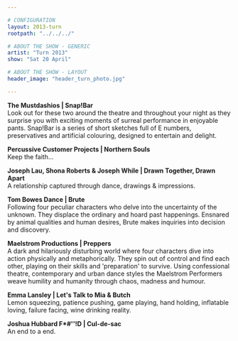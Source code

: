 ```yaml
---

# CONFIGURATION
layout: 2013-turn
rootpath: "../../../"

# ABOUT THE SHOW - GENERIC
artist: "Turn 2013"
show: "Sat 20 April"

# ABOUT THE SHOW - LAYOUT
header_image: "header_turn_photo.jpg"

---
```


**The Mustdashios	| Snap!Bar**    
Look out for these two around the theatre and throughout your night as they surprise you with exciting moments of surreal performance in enjoyable pants. Snap!Bar is a series of short sketches full of E numbers, preservatives and artificial colouring, designed to entertain and delight.    

**Percussive Customer Projects | Northern Souls**   
Keep the faith...    

**Joseph Lau, Shona Roberts & Joseph While | Drawn Together, Drawn Apart**    
A relationship captured through dance, drawings & impressions.     

**Tom Bowes Dance | Brute**    
Following four peculiar characters who delve into the uncertainty of the unknown. They displace the ordinary and hoard past happenings. Ensnared by animal qualities and human desires, Brute makes inquiries into decision and discovery.                

**Maelstrom Productions | Preppers**    
A dark and hilariously disturbing world where four characters dive into action physically and metaphorically.   They spin out of control and find each other, playing on their skills and 'preparation' to survive. Using confessional theatre, contemporary and urban dance styles the Maelstrom Performers weave humility and humanity through chaos, madness and humour.              

**Emma Lansley | Let's Talk to Mia & Butch**    
Lemon squeezing, patience pushing, game playing, hand holding, inflatable loving, failure facing, wine drinking reality.     
      
**Joshua Hubbard F\*#''!D	| Cul-de-sac**    
An end to a end.    
